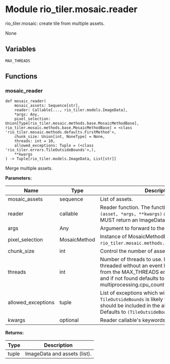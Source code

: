 # Module rio_tiler.mosaic.reader

rio_tiler.mosaic: create tile from multiple assets.

None

## Variables

```python3
MAX_THREADS
```

## Functions

    
### mosaic_reader

```python3
def mosaic_reader(
    mosaic_assets: Sequence[str],
    reader: Callable[..., rio_tiler.models.ImageData],
    *args: Any,
    pixel_selection: Union[Type[rio_tiler.mosaic.methods.base.MosaicMethodBase], rio_tiler.mosaic.methods.base.MosaicMethodBase] = <class 'rio_tiler.mosaic.methods.defaults.FirstMethod'>,
    chunk_size: Union[int, NoneType] = None,
    threads: int = 10,
    allowed_exceptions: Tuple = (<class 'rio_tiler.errors.TileOutsideBounds'>,),
    **kwargs
) -> Tuple[rio_tiler.models.ImageData, List[str]]
```

    
Merge multiple assets.

**Parameters:**

| Name | Type | Description | Default |
|---|---|---|---|
| mosaic_assets | sequence | List of assets. | None |
| reader | callable | Reader function. The function MUST take `(asset, *args, **kwargs)` as arguments, and MUST return an ImageData. | None |
| args | Any | Argument to forward to the reader function. | None |
| pixel_selection | MosaicMethod | Instance of MosaicMethodBase class. Defaults to `rio_tiler.mosaic.methods.defaults.FirstMethod`. | `rio_tiler.mosaic.methods.defaults.FirstMethod` |
| chunk_size | int | Control the number of asset to process per loop. | None |
| threads | int | Number of threads to use. If <= 1, runs single threaded without an event loop. By default reads from the MAX_THREADS environment variable, and if not found defaults to multiprocessing.cpu_count() * 5. | None |
| allowed_exceptions | tuple | List of exceptions which will be ignored. Note: `TileOutsideBounds` is likely to be raised and should be included in the allowed_exceptions. Defaults to `(TileOutsideBounds, )`. | `(TileOutsideBounds, )` |
| kwargs | optional | Reader callable's keywords options. | None |

**Returns:**

| Type | Description |
|---|---|
| tuple | ImageData and assets (list). |